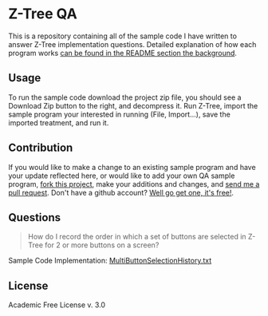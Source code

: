 Z-Tree QA
=========
This is a repository containing all of the sample code I have written to answer
Z-Tree implementation questions. Detailed explanation of how each program works [can
be found in the README section the background](https://github.com/aaruff/ZTreeQuestionAnswer/blob/master/src/MultiButtonSelectionHistory.txt#L58-159).

Usage
-----------------------
To run the sample code download the project zip file, you should see a Download Zip button
to the right, and decompress it. Run Z-Tree, import the sample program your interested in 
running (File, Import...), save the imported treatment, and run it.

Contribution
------------
If you would like to make a change to an existing sample program and have your update 
reflected here, or would like to add your own QA sample program, [fork this project](https://help.github.com/articles/fork-a-repo/),
make your additions and changes, and [send me a pull request](https://help.github.com/articles/using-pull-requests/).
Don't have a github account? [Well go get one, it's free!](https://github.com/join).

Questions
---------

> How do I record the order in which a set of buttons are selected in Z-Tree for 2 or more buttons on a screen? 

Sample Code Implementation: [MultiButtonSelectionHistory.txt](https://github.com/aaruff/ZTreeQuestionAnswer/blob/master/src/MultiButtonSelectionHistory.txt)

License
-------
Academic Free License v. 3.0
